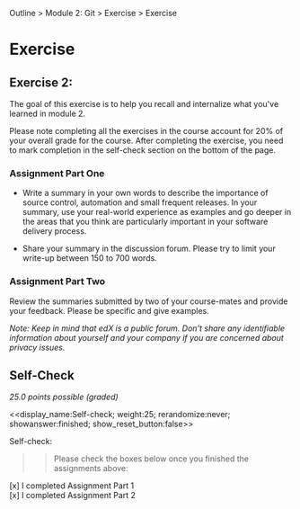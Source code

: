 Outline > Module 2: Git > Exercise > Exercise 

# Exercise #

## Exercise 2: ##
The goal of this exercise is to help you recall and internalize what you've learned in module 2.

Please note completing all the exercises in the course account for 20% of your overall grade for the course. After completing the exercise, you need to mark completion in the self-check section on the bottom of the page.

### Assignment Part One ###
- Write a summary in your own words to describe the importance of source control, automation and small frequent releases. In your summary, use your real-world experience as examples and go deeper in the areas that you think are particularly important in your software delivery process.

- Share your summary in the discussion forum. Please try to limit your write-up between 150 to 700 words.

### Assignment Part Two ###
Review the summaries submitted by two of your course-mates and provide your feedback. Please be specific and give examples. 

*Note: Keep in mind that edX is a public forum. Don't share any identifiable information about yourself and your company if you are concerned about privacy issues.*

## Self-Check  ##
*25.0 points possible (graded)*

<<display_name:Self-check; weight:25; rerandomize:never; showanswer:finished; show_reset_button:false>>

Self-check:

>>Please check the boxes below once you finished the assignments above:

[x] I completed Assignment Part 1   
[x] I completed Assignment Part 2 
